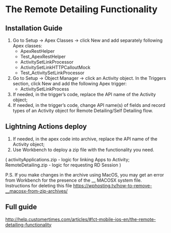 # The Remote Detailing Functionality

## Installation Guide
1. Go to Setup → Apex Classes → click New and add separately following Apex classes:
    - ApexRestHelper
    - Test_ApexRestHelper
    - ActivitySetLinkProcessor
    - ActivitySetLinkHTTPCalloutMock
    - Test_ActivitySetLinkProcessor
2. Go to Setup → Object Manager → click an Activity object. In the Triggers section, click New and add the following Apex trigger:
    - ActivitySetLinkProcess
3. If needed, in the trigger’s code, replace the API name of the Activity object;
4. If needed, in the trigger’s code, change API name(s) of fields and record types of an Activity object for Remote Detailing/Self Detailing flow.

## Lightning Actions deploy
1. If needed, in the apex code into archive, replace the API name of the Activity object;
2. Use Workbench to deploy a zip file with the functionality you need. 

(
activityApplications.zip - logic for linking Apps to Activity;
RemoteDetailing.zip - logic for requesting RD Session
)

P.S. If you make changes in the archive using MacOS, you may get an error from Workbench for the presence of the __ MACOSX system file. Instructions for deleting this file https://wphosting.tv/how-to-remove-__macosx-from-zip-archives/

## Full guide

http://help.customertimes.com/articles/#!ct-mobile-ios-en/the-remote-detailing-functionality
